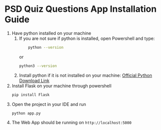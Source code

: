 # PSD Quiz Questions App Installation Guide
1. Have python installed on your machine
    1. If you are not sure if python is installed, open Powershell and type:
       ```bash
           python --version
       ```
       or
       ```bash
       python3 --version
       ```
    2. Install python if it is not installed on your machine: [Official Python Download Link](https://www.python.org/downloads/windows/)
2. Install Flask on your machine through powershell
   ```bash
   pip install Flask
   ```
4. Open the project in your IDE and run
   ```bash
   python app.py
   ```
6. The Web App should be running on
   ``` http://localhost:5000 ```
